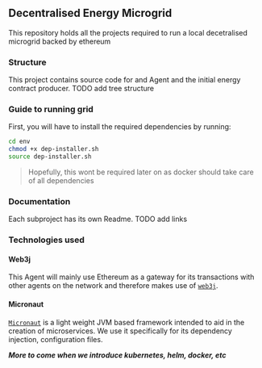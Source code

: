 ## Decentralised Energy Microgrid
This repository holds all the projects required to run a local decetralised microgrid backed by ethereum

### Structure
This project contains source code for and Agent and the initial energy contract producer. TODO add tree structure

### Guide to running grid
First, you will have to install the required dependencies by running:
```bash 
cd env
chmod +x dep-installer.sh
source dep-installer.sh
```
> Hopefully, this wont be required later on as docker should take care of all dependencies

### Documentation
Each subproject has its own Readme. TODO add links

### Technologies used 

#### Web3j
This Agent will mainly use Ethereum as a gateway for its transactions with other agents on the 
network and therefore makes use of [``web3j``](https://docs.web3j.io/4.8.7/). <br>

#### Micronaut
[``Micronaut``](https://micronaut.io) is a light weight JVM based framework intended to aid in the creation of microservices. We use it specifically for 
its dependency injection, configuration files. 

***More to come when we introduce kubernetes, helm, docker, etc***


